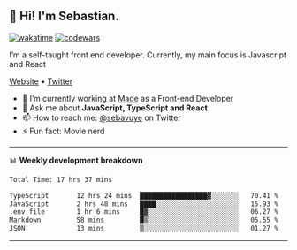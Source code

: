## 👋 Hi! I'm Sebastian.

[![wakatime](https://wakatime.com/badge/user/df0036c6-328a-4a39-be9b-e49417ed22a1.svg)](https://wakatime.com/@df0036c6-328a-4a39-be9b-e49417ed22a1)
[![codewars](https://www.codewars.com/users/sebavuye/badges/small)](https://www.codewars.com/users/sebavuye)

I’m a self-taught front end developer. Currently, my main focus is Javascript and React

[Website](https://sebastianvuye.be) • [Twitter](https://twitter.com/sebavuye)

- 🔭 I’m currently working at [Made](https://made.be/) as a Front-end Developer
- 💬 Ask me about **JavaScript, TypeScript and React**
- 📫 How to reach me: [@sebavuye](https://twitter.com/sebavuye) on Twitter
- ⚡ Fun fact: Movie nerd

-------

📊 **Weekly development breakdown**

<!--START_SECTION:waka-->

```txt
Total Time: 17 hrs 37 mins

TypeScript       12 hrs 24 mins  █████████████████▓░░░░░░░   70.41 %
JavaScript       2 hrs 48 mins   ████░░░░░░░░░░░░░░░░░░░░░   15.93 %
.env file        1 hr 6 mins     █▓░░░░░░░░░░░░░░░░░░░░░░░   06.27 %
Markdown         58 mins         █▒░░░░░░░░░░░░░░░░░░░░░░░   05.55 %
JSON             13 mins         ▒░░░░░░░░░░░░░░░░░░░░░░░░   01.27 %
```

<!--END_SECTION:waka-->
-------
